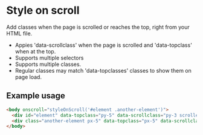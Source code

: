 # Style on scroll
Add classes when the page is scrolled or reaches the top, right from your HTML file.

- Appies 'data-scrollclass' when the page is scrolled and 'data-topclass' when at the top.
- Supports multiple selectors
- Supports multiple classes.
- Regular classes may match 'data-topclasses' classes to show them on page load.

## Example usage
```html
<body onscroll="styleOnScroll('#element .another-element')">
  <div id="element" data-topclass="py-5" data-scrollclass="py-3 scrolled">
  <div class="another-element px-5" data-topclass="px-5" data-scrollclass="px-3">
</body>
```
